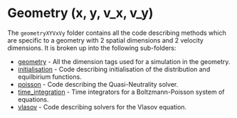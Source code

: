 # Geometry (x, y, v\_x, v\_y)

The `geometryXYVxVy` folder contains all the code describing methods which are specific to a geometry with 2 spatial dimensions and 2 velocity dimensions. It is broken up into the following sub-folders:

- [geometry](./geometry/README.md) - All the dimension tags used for a simulation in the geometry.
- [initialisation](./initialisation/README.md) - Code describing initialisation of the distribution and equilbirium functions.
- [poisson](./poisson/README.md) - Code describing the Quasi-Neutrality solver.
- [time\_integration](./time_integration/README.md) - Time integrators for a Boltzmann-Poisson system of equations.
- [vlasov](./vlasov/README.md) - Code describing solvers for the Vlasov equation.


